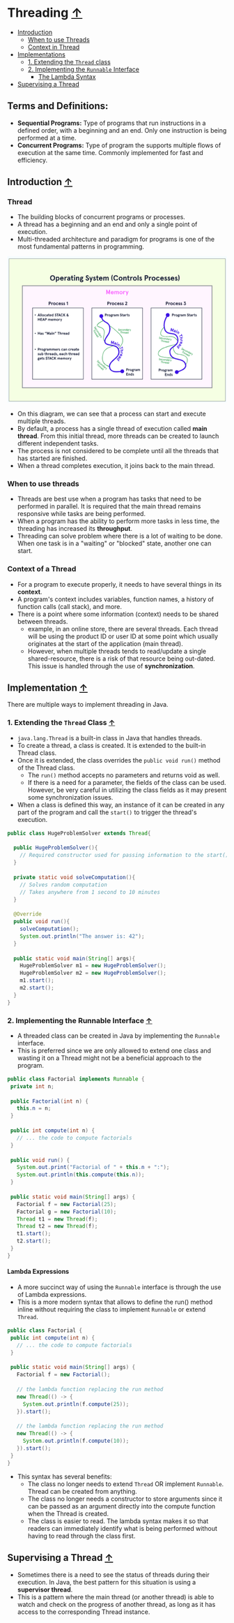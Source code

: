 # Threading [↑](../../README.md#intermediate-java-fundamentals)
- [Introduction](#introduction-)
  - [When to use Threads](#when-to-use-threads)
  - [Context in Thread](#context-of-a-thread)
- [Implementations](#implementation-)
  - [1. Extending the `Thread` class](#1-extending-the-thread-class-)
  - [2. Implementing the `Runnable` Interface](#2-implementing-the-runnable-interface-)
    - [The Lambda Syntax](#lambda-expressions)
- [Supervising a Thread](#supervising-a-thread-)

## Terms and Definitions: 

- **Sequential Programs:** Type of programs that run instructions in a defined order, with a beginning and an end. Only one instruction is being performed at a time.
- **Concurrent Programs:** Type of program the supports multiple flows of execution at the same time. Commonly implemented for fast and efficiency.

## Introduction [↑](#threading-)

### Thread
- The building blocks of concurrent programs or processes.
- A thread has a beginning and an end and only a single point of execution.
- Multi-threaded architecture and paradigm for programs is one of the most fundamental patterns in programming.

<div>
<img src="../../img/threads.png" alt="Threads in Java"/>
</div>

- On this diagram, we can see that a process can start and execute multiple threads.
- By default, a process has a single thread of execution called **main thread**. From this initial thread, more threads can be created to launch different independent tasks.
- The process is not considered to be complete until all the threads that has started are finished.
- When a thread completes execution, it joins back to the main thread.

### When to use threads
- Threads are best use when a program has tasks that need to be performed in parallel. It is required that the main thread remains responsive while tasks are being performed.
- When a program has the ability to perform more tasks in less time, the threading has increased its **throughput**.
- Threading can solve problem where there is a lot of waiting to be done. When one task is in a "waiting" or "blocked" state, another one can start.


### Context of a Thread
- For a program to execute properly, it needs to have several things in its **context**.
- A program's context includes variables, function names, a history of function calls (call stack), and more.
- There is a point where some information (context) needs to be shared between threads.
  - example, in an online store, there are several threads. Each thread will be using the product ID or user ID at some point which usually originates at the start of the application (main thread).
  - However, when multiple threads tends to read/update a single shared-resource, there is a risk of that resource being out-dated. This issue is handled through the use of **synchronization**.


## Implementation [↑](#threading-)
There are multiple ways to implement threading in Java.

### 1. Extending the `Thread` Class [↑](#threading-)
- `java.lang.Thread` is a built-in class in Java that handles threads.
- To create a thread, a class is created. It is extended to the built-in Thread class.
- Once it is extended, the class overrides the `public void run()` method of the Thread class.
  - The `run()` method accepts no parameters and returns void as well.
  - If there is a need for a parameter, the fields of the class can be used. However, be very careful in utilizing the class fields as it may present some synchronization issues.
- When a class is defined this way, an instance of it can be created in any part of the program and call the `start()` to trigger the thread's execution.


```java
public class HugeProblemSolver extends Thread{

  public HugeProblemSolver(){
    // Required constructor used for passing information to the start() method.
  }

  private static void solveComputation(){
    // Solves random computation
    // Takes anywhere from 1 second to 10 minutes
  }

  @Override
  public void run(){
    solveComputation();
    System.out.println("The answer is: 42");
  }

  public static void main(String[] args){
    HugeProblemSolver m1 = new HugeProblemSolver();
    HugeProblemSolver m2 = new HugeProblemSolver();
    m1.start();
    m2.start();
  }
}

```

### 2. Implementing the Runnable Interface [↑](#threading-)
- A threaded class can be created in Java by implementing the `Runnable` interface.
- This is preferred since we are only allowed to extend one class and wasting it on a Thread might not be a beneficial approach to the program.

```java
public class Factorial implements Runnable {
 private int n;
 
 public Factorial(int n) {
   this.n = n;
 }
 
 public int compute(int n) {
   // ... the code to compute factorials
 }
 
 public void run() {
   System.out.print("Factorial of " + this.n + ":");
   System.out.println(this.compute(this.n));
 }
 
 public static void main(String[] args) {
   Factorial f = new Factorial(25);
   Factorial g = new Factorial(10);
   Thread t1 = new Thread(f);
   Thread t2 = new Thread(f);
   t1.start();
   t2.start();
 }
}
```
#### Lambda Expressions
- A more succinct way of using the `Runnable` interface is through the use of Lambda expressions.
- This is a more modern syntax that allows to define the run() method inline without requiring the class to implement `Runnable` or extend `Thread`.

```java
public class Factorial {
 public int compute(int n) {
   // ... the code to compute factorials
 }
 
 public static void main(String[] args) {
   Factorial f = new Factorial();
   
   // the lambda function replacing the run method
   new Thread(() -> {
     System.out.println(f.compute(25));
   }).start();
 
   // the lambda function replacing the run method
   new Thread(() -> {
     System.out.println(f.compute(10));
   }).start();
 }
}
```

- This syntax has several benefits:
  - The class no longer needs to extend `Thread` OR implement `Runnable`. Thread can be created from anything.
  - The class no longer needs a constructor to store arguments since it can be passed as an argument directly into the compute function when the Thread is created.
  - The class is easier to read. The lambda syntax makes it so that readers can immediately identify what is being performed without having to read through the class first.

## Supervising a Thread [↑](#threading-)
- Sometimes there is a need to see the status of threads during their execution. In Java, the best pattern for this situation is using a **supervisor thread**.
- This is a pattern where the main thread (or another thread) is able to watch and check on the progress of another thread, as long as it has access to the corresponding Thread instance.